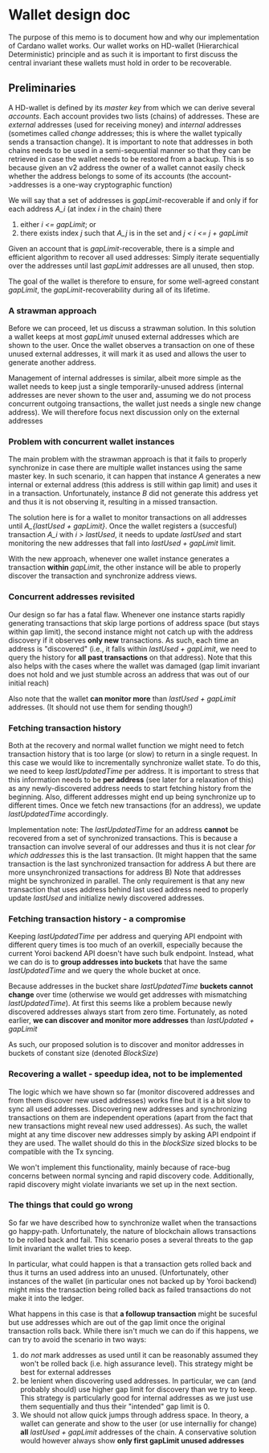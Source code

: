 # Wallet design doc

The purpose of this memo is to document how and why our implementation of Cardano wallet works. Our wallet works on HD-wallet (Hierarchical Deterministic) principle and as such it is important to first discuss the central invariant these wallets must hold in order to be recoverable.

## Preliminaries

A HD-wallet is defined by its *master key* from which we can derive several *accounts*. Each account provides two lists (chains) of addresses. These are *external* addresses (used for receiving money) and *internal* addresses (sometimes called *change* addresses; this is where the wallet typically sends a transaction change). It is important to note that addresses in both chains needs to be used in a semi-sequential manner so that they can be retrieved in case the wallet needs to be restored from a backup. This is so because given an v2 address the owner of a wallet cannot easily check whether the address belongs to some of its accounts (the account->addresses is a one-way cryptographic function)

We will say that a set of addresses is *gapLimit*-recoverable if and only if for each address *A_i* (at index *i* in the chain) there
1) either *i <= gapLimit*; or
2) there exists index *j* such that *A_j* is in the set and *j < i <= j + gapLimit*

Given an account that is *gapLimit*-recoverable, there is a simple and efficient algorithm to recover all used addresses: Simply iterate sequentially over the addresses until last *gapLimit* addresses are all unused, then stop.

The goal of the wallet is therefore to ensure, for some well-agreed constant *gapLimit*, the *gapLimit*-recoverability during all of its lifetime. 

### A strawman approach

Before we can proceed, let us discuss a strawman solution. In this solution a wallet keeps at most *gapLimit* unused external addresses which are shown to the user. Once the wallet observes a transaction on one of these unused external addresses, it will mark it as used and allows the user to generate another address.

Management of internal addresses is similar, albeit more simple as the wallet needs to keep just a single temporarily-unused address (internal addresses are never shown to the user and, assuming we do not process concurrent outgoing transactions, the wallet just needs a single new change address). We will therefore focus next discussion only on the external addresses

### Problem with concurrent wallet instances

The main problem with the strawman approach is that it fails to properly synchronize in case there are multiple wallet instances using the same master key. In such scenario, it can happen that instance *A* generates a new internal or external address (this address is still within gap limit) and uses it in a transaction. Unfortunately, instance *B* did not generate this address yet and thus it is not observing it, resulting in a missed transaction.

The solution here is for a wallet to monitor transactions on all addresses until *A_{lastUsed + gapLimit}*. Once the wallet registers a (succesful) transaction *A_i* with *i > lastUsed*, it needs to update *lastUsed* and start monitoring the new addresses that fall into *lastUsed + gapLimit* limit.

With the new approach, whenever one wallet instance generates a transaction **within** *gapLimit*, the other instance will be able to properly discover the transaction and synchronize address views.

### Concurrent addresses revisited

Our design so far has a fatal flaw. Whenever one instance starts rapidly generating transactions that skip large portions of address space (but stays within gap limit), the second instance might not catch up with the address discovery if it observes **only new** transactions. As such, each time an address is "discovered" (i.e., it falls within *lastUsed + gapLimit*, we need to query the history for **all past transactions** on that address). Note that this also helps with the cases where the wallet was damaged (gap limit invariant does not hold and we just stumble across an address that was out of our initial reach)

Also note that the wallet **can monitor more** than *lastUsed + gapLimit* addresses. (It should not use them for sending though!)

### Fetching transaction history

Both at the recovery and normal wallet function we might need to fetch transaction history that is too large (or slow) to return in a single request. In this case we would like to incrementally synchronize wallet state. To do this, we need to keep *lastUpdatedTime* per address. It is important to stress that this information needs to be **per address** (see later for a relaxation of this) as any newly-discovered address needs to start fetching history from the beginning. Also, different addresses might end up being synchronize up to different times. Once we fetch new transactions (for an address), we update *lastUpdatedTime* accordingly.

Implementation note: The *lastUpdatedTime* for an address **cannot** be recovered from a set of synchronized transactions. This is because a transaction can involve several of our addresses and thus it is not clear *for which addresses* this is the last transaction. (It might happen that the same transaction is the last synchronized transaction for address A but there are more unsynchronized transactions for address B)
Note that addresses might be synchronized in parallel. The only requirement is that any new transaction that uses address behind last used address need to properly update *lastUsed* and initialize newly discovered addresses.

### Fetching transaction history - a compromise

Keeping *lastUpdatedTime* per address and querying API endpoint with different query times is too much of an overkill, especially because the current Yoroi backend API doesn't have such bulk endpoint. Instead, what we can do is to **group addresses into buckets** that have the same *lastUpdatedTime* and we query the whole bucket at once.

Because addresses in the bucket share *lastUpdatedTime* **buckets cannot change** over time (otherwise we would get addresses with mismatching *lastUpdatedTime*). At first this seems like a problem because newly discovered addresses always start from zero time. Fortunately, as noted earlier, **we can discover and monitor more addresses** than *lastUpdated + gapLimit*

As such, our proposed solution is to discover and monitor addresses in buckets of constant size (denoted *BlockSize*)

### Recovering a wallet - speedup idea, not to be implemented

The logic which we have shown so far (monitor discovered addresses and from them discover new used addresses) works fine but it is a bit slow to sync all used addresses. Discovering new addresses and synchronizing transactions on them are independent operations (apart from the fact that new transactions might reveal new used addresses). As such, the  wallet might at any time discover new addresses simply by asking API endpoint if they are used. The wallet should do this in the *blockSize* sized blocks to be compatible with the Tx syncing.

We won't implement this functionality, mainly because of race-bug concerns between normal syncing and rapid discovery code. Additionally, rapid discovery might violate invariants we set up in the next section.

### The things that could go wrong

So far we have described how to synchronize wallet when the transactions go happy-path. Unfortunately, the nature of blockchain allows transactions to be rolled back and fail. This scenario poses a several threats to the gap limit invariant the wallet tries to keep.

In particular, what could happen is that a transaction gets rolled back and thus it turns an used address into an unused. (Unfortunately, other instances of the wallet (in particular ones not backed up by Yoroi backend)  might miss the transaction being rolled back as failed transactions do not make it into the ledger.

What happens in this case is that **a followup transaction** might be sucesful but use addresses which are out of the gap limit once the original transaction rolls back. While there isn't much we can do if this happens, we can try to avoid the scenario in two ways:
1) do *not* mark addresses as used until it can be reasonably assumed they won't be rolled back (i.e. high assurance level). This strategy might be best for external addresses
2) be lenient when discovering used addresses. In particular, we can (and probably should) use higher gap limit for discovery than we try to keep. This strategy is particularly good for internal addresses as we just use them sequentially and thus their "intended" gap limit is 0.
3) We should not allow quick jumps through address space. In theory, a wallet can generate and show to the user (or use internalliy for change) **all** *lastUsed + gapLimit* addresses of the chain. A conservative solution would however always show **only first gapLimit unused addresses**
